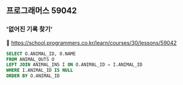 ## 프로그래머스 59042
### '없어진 기록 찾기'
🔗 https://school.programmers.co.kr/learn/courses/30/lessons/59042
```sql
SELECT O.ANIMAL_ID, O.NAME
FROM ANIMAL_OUTS O
LEFT JOIN ANIMAL_INS I ON O.ANIMAL_ID = I.ANIMAL_ID
WHERE I.ANIMAL_ID IS NULL
ORDER BY O.ANIMAL_ID
```